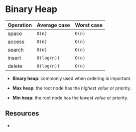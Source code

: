 # Binary Heap

| Operation | Average case | Worst case |
| --------- | ------------ | ---------- |
| space     | `O(n)`       | `O(n)`     |
| access    | `O(n)`       | `O(n)`     |
| search    | `O(n)`       | `O(n)`     |
| insert    | `O(log(n))`  | `O(n)`     |
| delete    | `O(log(n))`  | `O(n)`     |

* **Binary heap**: commonly used when ordering is important.

* **Max heap**: the root node has the *highest value* or priority.
* **Min heap**: the root node has the *lowest value* or priority.

## Resources

*
